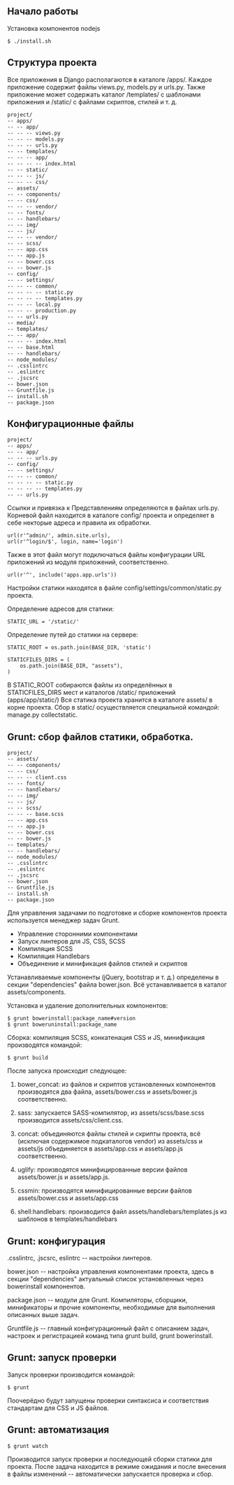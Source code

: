 Начало работы
-------------

Установка компонентов nodejs

    $ ./install.sh


Структура проекта
-----------------

Все приложения в Django располагаются в каталоге /apps/. Каждое 
приложение содержит файлы views.py, models.py и urls.py. Также приложение 
может содержать каталог /templates/ с шаблонами приложения и /static/ с 
файлами скриптов, стилей и т. д.

    project/
    -- apps/
    -- -- app/
    -- -- -- views.py
    -- -- -- models.py
    -- -- -- urls.py
    -- -- templates/
    -- -- -- app/
    -- -- -- -- index.html
    -- -- static/
    -- -- -- js/
    -- -- -- css/
    -- assets/
    -- -- components/
    -- -- css/
    -- -- -- vendor/
    -- -- fonts/
    -- -- handlebars/
    -- -- img/
    -- -- js/
    -- -- -- vendor/
    -- -- scss/
    -- -- app.css
    -- -- app.js
    -- -- bower.css
    -- -- bower.js
    -- config/
    -- -- settings/
    -- -- -- common/
    -- -- -- -- static.py
    -- -- -- -- templates.py
    -- -- -- local.py
    -- -- -- production.py
    -- -- urls.py
    -- media/
    -- templates/
    -- -- app/
    -- -- -- index.html
    -- -- base.html
    -- -- handlebars/
    -- node_modules/
    -- .csslintrc
    -- .eslintrc
    -- .jscsrc
    -- bower.json
    -- Gruntfile.js
    -- install.sh
    -- package.json


Конфигурационные файлы
----------------------

    project/
    -- apps/
    -- -- app/
    -- -- -- urls.py
    -- config/
    -- -- settings/
    -- -- -- common/
    -- -- -- -- static.py
    -- -- -- -- templates.py
    -- -- urls.py

Ссылки и привязка к Представлениям определяются в файлах urls.py. 
Корневой файл находится в каталоге config/ проекта и определяет в себе 
некторые адреса и правила их обработки.

    url(r'^admin/', admin.site.urls),
    url(r'^login/$', login, name='login')

Также в этот файл могут подключаться файлы конфигурации URL приложений из 
модуля приложений, соответственно.

    url(r'^', include('apps.app.urls'))

Настройки статики находятся в файле config/settings/common/static.py 
проекта.

Определение адресов для статики:

    STATIC_URL = '/static/'

Определение путей до статики на сервере:

    STATIC_ROOT = os.path.join(BASE_DIR, 'static')

    STATICFILES_DIRS = (
        os.path.join(BASE_DIR, "assets"),
    )

В STATIC_ROOT собираются файлы из определённых в STATICFILES_DIRS мест и 
каталогов /static/ приложений (apps/app/static/) Вся статика проекта 
хранится в каталоге assets/ в корне проекта. Сбор в static/ 
осуществляется специальной командой: manage.py collectstatic.


Grunt: сбор файлов статики, обработка.
--------------------------------------

    project/
    -- assets/
    -- -- components/
    -- -- css/
    -- -- -- client.css
    -- -- fonts/
    -- -- handlebars/
    -- -- img/
    -- -- js/
    -- -- scss/
    -- -- -- base.scss
    -- -- app.css
    -- -- app.js
    -- -- bower.css
    -- -- bower.js
    -- templates/
    -- -- handlebars/
    -- node_modules/
    -- .csslintrc
    -- .eslintrc
    -- .jscsrc
    -- bower.json
    -- Gruntfile.js
    -- install.sh
    -- package.json

Для управления задачами по подготовке и сборке компонентов проекта 
используется менеджер задач Grunt.

- Управление сторонними компонентами
- Запуск линтеров для JS, CSS, SCSS
- Компиляция SCSS
- Компиляция Handlebars
- Объединение и минификация файлов стилей и скриптов

Устанавливаемые компоненты (jQuery, bootstrap и т. д.) определены в 
секции "dependencies" файла bower.json. Всё устанавливается в каталог 
assets/components.

Установка и удаление дополнительных компонентов:

    $ grunt bowerinstall:package_name#version
    $ grunt boweruninstall:package_name

Сборка: компиляция SCSS, конкатенация CSS и JS, минификация 
производятся командой:

    $ grunt build

После запуска происходит следующее:

1. bower_concat: из файлов и скриптов установленных компонентов производятся 
два файла, assets/bower.css и assets/bower.js соответственно.

2. sass: запускается SASS-компилятор, из assets/scss/base.scss производится 
assets/css/client.css.

3. concat: объединяются файлы стилей и скрипты проекта, всё (исключая 
содержимое подкаталогов vendor) из assets/css и assets/js объединяется в 
assets/app.css и assets/app.js соответственно.

4. uglify: производятся минифицированные версии файлов assets/bower.js и 
assets/app.js.

5. cssmin: производятся минифицированные версии файлов assets/bower.css и 
assets/app.css

6. shell:handlebars: производится файл assets/handlebars/templates.js из 
шаблонов в templates/handlebars


Grunt: конфигурация
-------------------

.csslintrc, .jscsrc, eslintrc -- настройки линтеров.

bower.json -- настройка управления компонентами проекта, здесь в секции 
"dependencies" актуальный список установленных через bowerinstall компонентов.

package.json -- модули для Grunt. Компиляторы, сборщики, минификаторы и прочие 
компоненты, необходимые для выполнения описанных выше задач.

Gruntfile.js -- главный конфигурационный файл с описанием задач, настроек и 
регистрацией команд типа grunt build, grunt bowerinstall.


Grunt: запуск проверки
----------------------

Запуск проверки производится командой:

    $ grunt

Поочерёдно будут запущены проверки синтаксиса и соответствия стандартам 
для CSS и JS файлов.


Grunt: автоматизация
--------------------

    $ grunt watch

Производится запуск проверки и последующей сборки статики для проекта. После 
задача находится в режиме ожидания и после внесения в файлы изменений 
-- автоматически запускается проверка и сбор.
